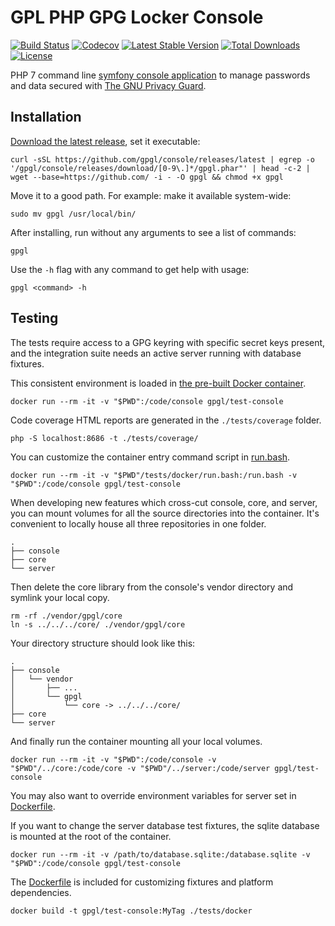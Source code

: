 # GPL PHP GPG Locker Console

[![Build Status][12]][11]
[![Codecov][16]][14]
[![Latest Stable Version][7]][6]
[![Total Downloads][8]][6]
[![License][9]][6]

PHP 7 command line [symfony console application][1] to manage passwords and data
secured with [The GNU Privacy Guard][2].

## Installation

[Download the latest release][6], set it executable:

    curl -sSL https://github.com/gpgl/console/releases/latest | egrep -o '/gpgl/console/releases/download/[0-9\.]*/gpgl.phar"' | head -c-2 | wget --base=https://github.com/ -i - -O gpgl && chmod +x gpgl

Move it to a good path. For example: make it available system-wide:

    sudo mv gpgl /usr/local/bin/

After installing, run without any arguments to see a list of commands:

    gpgl

Use the `-h` flag with any command to get help with usage:

    gpgl <command> -h

## Testing

The tests require access to a GPG keyring with specific secret keys present,
and the integration suite needs an active server running with database fixtures.

This consistent environment is loaded in [the pre-built Docker container][18].

    docker run --rm -it -v "$PWD":/code/console gpgl/test-console

Code coverage HTML reports are generated in the `./tests/coverage` folder.

    php -S localhost:8686 -t ./tests/coverage/

You can customize the container entry command script in [run.bash][19].

    docker run --rm -it -v "$PWD"/tests/docker/run.bash:/run.bash -v "$PWD":/code/console gpgl/test-console

When developing new features which cross-cut console, core, and server,
you can mount volumes for all the source directories into the container.
It's convenient to locally house all three repositories in one folder.

    .
    ├── console
    ├── core
    └── server

Then delete the core library from the console's vendor directory
and symlink your local copy.

    rm -rf ./vendor/gpgl/core
    ln -s ../../../core/ ./vendor/gpgl/core

Your directory structure should look like this:

    .
    ├── console
    │   └── vendor
    │       ├── ...
    │       └── gpgl
    │           └── core -> ../../../core/
    ├── core
    └── server

And finally run the container mounting all your local volumes.

    docker run --rm -it -v "$PWD":/code/console -v "$PWD"/../core:/code/core -v "$PWD"/../server:/code/server gpgl/test-console

You may also want to override environment variables for server set in [Dockerfile][20].

If you want to change the server database test fixtures,
the sqlite database is mounted at the root of the container.

    docker run --rm -it -v /path/to/database.sqlite:/database.sqlite -v "$PWD":/code/console gpgl/test-console

The [Dockerfile][20] is included for customizing fixtures and platform dependencies.

    docker build -t gpgl/test-console:MyTag ./tests/docker

[1]:http://symfony.com/doc/current/components/console.html
[2]:https://www.gnupg.org/
[4]:https://github.com/gpgl/console/issues
[5]:https://getcomposer.org/
[6]:https://github.com/gpgl/console/releases/latest
[7]:https://poser.pugx.org/gpgl/console/v/stable
[8]:https://img.shields.io/github/downloads/gpgl/console/total.svg
[9]:https://poser.pugx.org/gpgl/console/license
[11]:https://travis-ci.org/gpgl/console
[12]:https://travis-ci.org/gpgl/console.svg?branch=master
[13]:https://github.com/composer/composer/issues/4072
[14]:https://codecov.io/gh/gpgl/console/branch/master
[16]:https://img.shields.io/codecov/c/github/gpgl/console/master.svg
[18]:https://hub.docker.com/r/gpgl/test-console/
[19]:./tests/docker/run.bash
[20]:./tests/docker/Dockerfile
